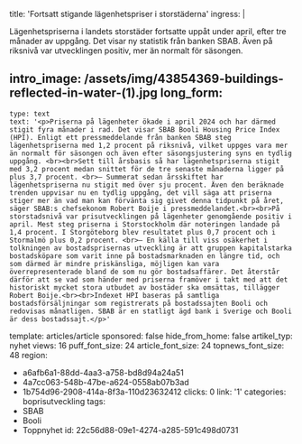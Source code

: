 title: 'Fortsatt stigande lägenhetspriser i storstäderna'
ingress: |
  <p>Lägenhetspriserna i landets storstäder fortsatte uppåt under april, efter tre månader av  uppgång. Det visar ny statistik från banken SBAB. Även på riksnivå var utvecklingen positiv, mer än normalt för säsongen.
  </p>
  
intro_image: /assets/img/43854369-buildings-reflected-in-water-(1).jpg
long_form:
  -
    type: text
    text: '<p>Priserna på lägenheter ökade i april 2024 och har därmed stigit fyra månader i rad. Det visar SBAB Booli Housing Price Index (HPI). Enligt ett pressmeddelande från banken SBAB steg lägenhetspriserna med 1,2 procent på riksnivå, vilket uppges vara mer än normalt för säsongen och även efter säsongsjustering syns en tydlig uppgång. <br><br>Sett till årsbasis så har lägenhetspriserna stigit med 3,2 procent medan snittet för de tre senaste månaderna ligger på plus 3,7 procent. <br>– Summerat sedan årsskiftet har lägenhetspriserna nu stigit med över sju procent. Även den beräknade trenden uppvisar nu en tydlig uppgång, det vill säga att priserna stiger mer än vad man kan förvänta sig givet denna tidpunkt på året, säger SBAB:s chefsekonom Robert Boije i pressmeddelandet.<br><br>På storstadsnivå var prisutvecklingen på lägenheter genomgående positiv i april. Mest steg priserna i Storstockholm där noteringen landade på 1,4 procent. I Storgöteborg blev resultatet plus 0,7 procent och i Stormalmö plus 0,2 procent. <br>– En källa till viss osäkerhet i tolkningen av bostadsprisernas utveckling är att gruppen kapitalstarka bostadsköpare som varit inne på bostadsmarknaden en längre tid, och som därmed är mindre priskänsliga, möjligen kan vara överrepresenterade bland de som nu gör bostadsaffärer. Det återstår därför att se vad som händer med priserna framöver i takt med att det historiskt mycket stora utbudet av bostäder ska omsättas, tillägger Robert Boije.<br><br>Indexet HPI baseras på samtliga bostadsförsäljningar som registrerats på bostadssajten Booli och redovisas månatligen. SBAB är en statligt ägd bank i Sverige och Booli är dess bostadssajt.</p>'
template: articles/article
sponsored: false
hide_from_home: false
artikel_typ: nyhet
views: 16
puff_font_size: 24
article_font_size: 24
topnews_font_size: 48
region:
  - a6afb6a1-88dd-4aa3-a758-bd8d94a24a51
  - 4a7cc063-548b-47be-a624-0558ab07b3ad
  - 1b754d96-2908-414a-8f3a-110d23632412
clicks: 0
link: '1'
categories: boprisutveckling
tags:
  - SBAB
  - Booli
  - Toppnyhet
id: 22c56d88-09e1-4274-a285-591c498d0731
